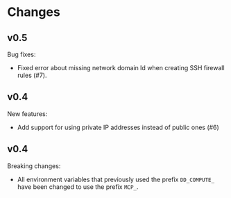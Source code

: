 # Changes

## v0.5

Bug fixes:

* Fixed error about missing network domain Id when creating SSH firewall rules (#7).

## v0.4

New features:

* Add support for using private IP addresses instead of public ones (#6)

## v0.4

Breaking changes:

* All environment variables that previously used the prefix `DD_COMPUTE_` have been changed to use the prefix `MCP_`.
